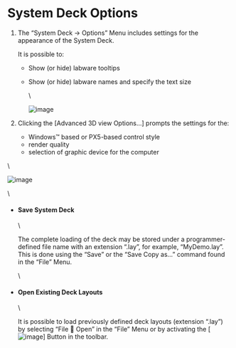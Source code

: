 # System Deck Options

1.  The “System Deck -> Options” Menu includes settings for the appearance of the System Deck.

    It is possible to:

    * Show (or hide) labware tooltips
    *   Show (or hide) labware names and specify the text size

        \


        ![image](../../.gitbook/assets/Image\_376.jpg)
2. Clicking the \[Advanced 3D view Options…] prompts the settings for the:
   * Windows™ based or PX5-based control style
   * render quality
   * selection of graphic device for the computer

\


![image](../../.gitbook/assets/Image\_377.jpg)

\


*   #### ‌Save System Deck‌

    \


    The complete loading of the deck may be stored under a programmer-defined file name with an extension “.lay”, for example, “MyDemo.lay”. This is done using the “Save” or the “Save Copy as...” command found in the “File” Menu.

    \

*   #### ‌Open Existing Deck Layouts‌

    \


    It is possible to load previously defined deck layouts (extension “.lay”) by selecting “File  Open” in the “File” Menu or by activating the \[![image](../../.gitbook/assets/Image\_378.gif)] Button in the toolbar.
